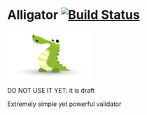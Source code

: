 # Alligator [![Build Status](https://travis-ci.org/ayeo/alligator.svg?branch=master)](https://travis-ci.org/ayeo/alligator)

![Logo](alligator.png) 

DO NOT USE IT YET: it is draft 

Extremely simple yet powerful validator
